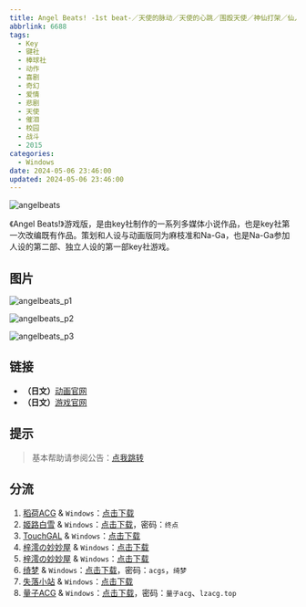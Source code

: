 ```yaml
---
title: Angel Beats! -1st beat-／天使的脉动／天使的心跳／围殴天使／神仙打架／仙人跳／Angel Beast／エンジェルビーツ!／AB!
abbrlink: 6688
tags:
  - Key
  - 键社
  - 棒球社
  - 动作
  - 喜剧
  - 奇幻
  - 爱情
  - 悲剧
  - 天使
  - 催泪
  - 校园
  - 战斗
  - 2015
categories:
  - Windows
date: 2024-05-06 23:46:00
updated: 2024-05-06 23:46:00
---
```


![angelbeats](https://unpkg.com/galgame/img/angelbeats.webp)

《Angel Beats!》游戏版，是由key社制作的一系列多媒体小说作品，也是key社第一次改编既有作品。策划和人设与动画版同为麻枝准和Na-Ga，也是Na-Ga参加人设的第二部、独立人设的第一部key社游戏。

<!-- more -->

## 图片

![angelbeats_p1](https://unpkg.com/galgame/img/angelbeats_p1.webp)

![angelbeats_p2](https://unpkg.com/galgame/img/angelbeats_p2.webp)

![angelbeats_p3](https://unpkg.com/galgame/img/angelbeats_p3.webp)

## 链接

- **（日文）**[动画官网](http://www.angelbeats.jp/)
- **（日文）**[游戏官网](http://key.visualarts.gr.jp/angelbeats/)

## 提示

> 基本帮助请参阅公告：[点我跳转](/p/announcement/)

## 分流

1. [稻荷ACG](https://amoebi.com/) & `Windows`：[点击下载](https://sakustar.top/art/127)
2. [姬路白雪](https://pan.jlbx.xyz/) & `Windows`：[点击下载](https://pan.jlbx.xyz/?s=Angel%20Beats%EF%BC%811st)，密码：`终点`
3. [TouchGAL](https://touchgal.net/) & `Windows`：[点击下载](https://pan.touchgal.net/s/rOauy)
4. [梓澪の妙妙屋](https://zi0.cc/) & `Windows`：[点击下载](https://zi0.cc/d/%60%E3%80%90%E5%90%88%E9%9B%86%E7%B3%BB%E5%88%97%E3%80%91/%E3%80%90PC%E3%80%91key%E7%A4%BE%E7%B3%BB%E5%88%97%E4%BD%9C%E5%93%81/Angel%20Beats!%20-1st%20beat-.zip?sign=IVUX4T_68TPIp9WD4ARxpogInsqcIXmkSvfadAS4JL0=:0)
5. [梓澪の妙妙屋](https://zi0.cc/) & `Windows`：[点击下载](https://zi0.cc/d/%60%E3%80%90%E5%90%88%E9%9B%86%E7%B3%BB%E5%88%97%E3%80%91/%E6%B1%89%E5%8C%96galgame%E4%BC%9A%E7%A4%BE%E5%90%88%E9%9B%86/%E6%B1%89%E5%8C%96%E4%BC%9A%E7%A4%BE%E5%90%88%E9%9B%86%E9%83%A8%E5%88%86%20part24/KEY/%E6%B1%89%E5%8C%96%E7%89%88/%5B150626%5D%5BKey%5D%20Angel%20Beats%EF%BC%81%20%EF%BC%8D%E3%82%A8%E3%83%B3%E3%82%B8%E3%82%A7%E3%83%AB%E3%83%93%E3%83%BC%E3%83%84%EF%BC%8D%201st%20beat.rar?sign=_etjHWGRhXLtqCZKfBgKvkx675aXYkRey6CHfc9rklQ=:0)
6. [绮梦](https://acgs.one/) & `Windows`：[点击下载](https://acgs.one/down_html/?url=game/Angel_Beats&name=Angel%20Beats!%201st%20beat)，密码：`acgs`，`绮梦`
7. [失落小站](https://www.shinnku.com/) & `Windows`：[点击下载](https://www.shinnku.com/api/download/0/win/Angel%20Beats!%20-1st%20beat-%20v1.03.7z)
8. [量子ACG](https://lzacg.org/) & `Windows`：[点击下载](https://lzacg.org/314)，密码：`量子acg`、`lzacg.top`
